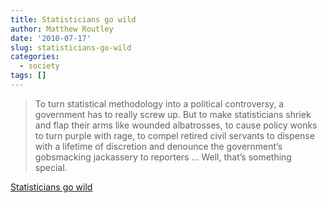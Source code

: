 ```yaml
---
title: Statisticians go wild
author: Matthew Routley
date: '2010-07-17'
slug: statisticians-go-wild
categories:
  - society
tags: []
---
```


> To turn statistical methodology into a political controversy, a government has to really screw up. But to make statisticians shriek and flap their arms like wounded albatrosses, to cause policy wonks to turn purple with rage, to compel retired civil servants to dispense with a lifetime of discretion and denounce the government’s gobsmacking jackassery to reporters … Well, that’s something special.

<a href="http://www.ottawacitizen.com/technology/Statisticians+wild/3284799/story.html">Statisticians go wild</a>